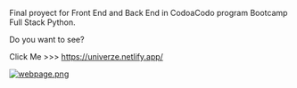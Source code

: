 Final proyect for Front End and Back End in CodoaCodo program Bootcamp Full Stack Python. 

Do you want to see? 

Click Me >>> https://univerze.netlify.app/

[![webpage.png](https://i.postimg.cc/nc3JTLxR/webpage.png)](https://postimg.cc/JGHvzMGZ)


